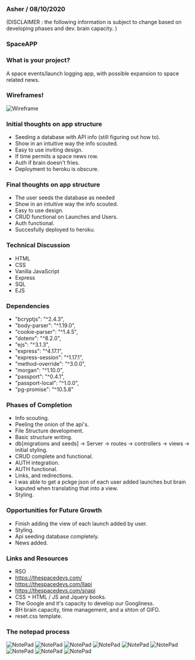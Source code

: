 ### Asher / 08/10/2020 

(DISCLAIMER : the following information is subject to change based on developing phases and dev. brain capacity. )

### SpaceAPP

### What is your project?

A space events/launch logging app, with possible expansion to space related news.

### Wireframes!

![Wireframe](./wireframes/wireframes.png)

### Initial thoughts on app structure

- Seeding a database with API info (still figuring out how to).
- Show in an intuitive way the info scouted.
- Easy to use inviting design.
- If time permits a space news row.
- Auth if brain doesn't fries.
- Deployment to heroku is obscure.

### Final thoughts on app structure

- The user seeds the database as needed
- Show in an intuitive way the info scouted.
- Easy to use design.
- CRUD functional on Launches and Users.
- Auth functional.
- Succesfully deployed to heroku.

### Technical Discussion

- HTML
- CSS
- Vanilla JavaScript
- Express
- SQL
- EJS

### Dependencies

- "bcryptjs": "^2.4.3",
- "body-parser": "^1.19.0",
- "cookie-parser": "^1.4.5",
- "dotenv": "^8.2.0",
- "ejs": "^3.1.3",
- "express": "^4.17.1",
- "express-session": "^1.17.1",
- "method-override": "^3.0.0",
- "morgan": "^1.10.0",
- "passport": "^0.4.1",
- "passport-local": "^1.0.0",
- "pg-promise": "^10.5.8"

### Phases of Completion

- Info scouting.
- Peeling the onion of the api's.
- File Structure development.
- Basic structure writing.
- db[migrations and seeds] -> Server -> routes -> controllers -> views -> initial styling.
- CRUD complete and functional.
- AUTH integration.
- AUTH functional.
- Links, and redirections.
- I was able to get a pckge json of each user added launches but brain kaputed when translating that into a view.
- Styling.

### Opportunities for Future Growth

- Finish adding the view of each launch added by user.
- Styling.
- Api seeding database completely.
- News added.

### Links and Resources

- RSO
- https://thespacedevs.com/
- https://thespacedevs.com/llapi
- https://thespacedevs.com/snapi
- CSS + HTML / JS and Jquery books.
- The Google and it's capacity to develop our Googliness.
- BH brain capacity, time management, and a shton of GIFD.
- reset.css template.

### The notepad process

![NotePad](./dev_process_log/screenshots/page1.jpg)
![NotePad](./dev_process_log/screenshots/page2.jpg)
![NotePad](./dev_process_log/screenshots/page3.jpg)
![NotePad](./dev_process_log/screenshots/page4.jpg)
![NotePad](./dev_process_log/screenshots/page5.jpg)
![NotePad](./dev_process_log/screenshots/page6.jpg)
![NotePad](./dev_process_log/screenshots/page7.jpg)
![NotePad](./dev_process_log/screenshots/page8.jpg)
![NotePad](./dev_process_log/screenshots/page9.jpg)
